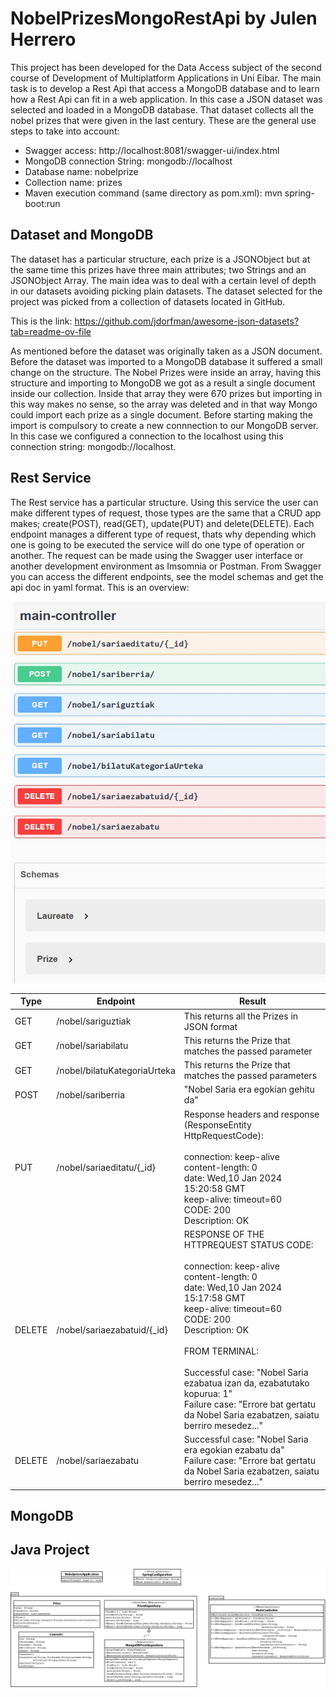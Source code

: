 # NobelPrizesMongoRestApi by Julen Herrero

This project has been developed for the Data Access subject of the second course of Development of Multiplatform Applications in Uni Eibar. The main task is to develop a Rest Api that access a MongoDB database and to learn how a Rest Api can fit in a web application. In this case a JSON dataset was selected and loaded in a MongoDB database. That dataset collects all the nobel prizes that were given in the last century. These are the general use steps to take into account:

- Swagger access: http://localhost:8081/swagger-ui/index.html
- MongoDB connection String: mongodb://localhost
- Database name: nobelprize
- Collection name: prizes
- Maven execution command (same directory as pom.xml): mvn spring-boot:run

## Dataset and MongoDB
The dataset has a particular structure, each prize is a JSONObject but at the same time this prizes have three main attributes; two Strings and an JSONObject Array. The main idea was to deal with a certain level of depth in our datasets avoiding picking plain datasets. The dataset selected for the project was picked from a collection of datasets located in GitHub. 

This is the link: https://github.com/jdorfman/awesome-json-datasets?tab=readme-ov-file

As mentioned before the dataset was originally taken as a JSON document. Before the dataset was imported to a MongoDB database it suffered a small change on the structure. The Nobel Prizes were inside an array, having this structure and importing to MongoDB we got as a result a single document inside our collection. Inside that array they were 670 prizes but importing in this way makes no sense, so the array was deleted and in that way Mongo could import each prize as a single document. Before starting making the import is compulsory to create a new connnection to our MongoDB server. In this case we configured a connection to the localhost using this connection string: mongodb://localhost.

## Rest Service

The Rest service has a particular structure. Using this service the user can make different types of request, those types are the same that a CRUD app makes; create(POST), read(GET), update(PUT) and delete(DELETE). Each endpoint manages a different type of request, thats why depending which one is going to be executed the service will do one type of operation or another. The request can be made using the Swagger user interface or another development environment as Imsomnia or Postman. From Swagger you can access the different endpoints, see the model schemas and get the api doc in yaml format. This is an overview:

<img src="media/swaggercapt.JPG" width=%40>

|Type|Endpoint|Result|
|----|--------|------|
|GET |/nobel/sariguztiak| This returns all the Prizes in JSON format|
|GET |/nobel/sariabilatu| This returns the Prize that matches the passed parameter|
|GET |/nobel/bilatuKategoriaUrteka|This returns the Prize that matches the passed parameters|
|POST |/nobel/sariberria|"Nobel Saria era egokian gehitu da"|
|PUT |/nobel/sariaeditatu/{_id}|Response headers and response (ResponseEntity HttpRequestCode):<br><br>connection: keep-alive<br>content-length: 0<br>date: Wed,10 Jan 2024 15:20:58 GMT<br>keep-alive: timeout=60<br>CODE: 200<br>Description: OK|
|DELETE |/nobel/sariaezabatuid/{_id}|RESPONSE OF THE HTTPREQUEST STATUS CODE:<br><br>connection: keep-alive<br>content-length: 0<br>date: Wed,10 Jan 2024 15:17:58 GMT<br>keep-alive: timeout=60<br>CODE: 200<br>Description: OK<br><br>FROM TERMINAL:<br><br>Successful case: "Nobel Saria ezabatua izan da, ezabatutako kopurua: 1"<br>Failure case: "Errore bat gertatu da Nobel Saria ezabatzen, saiatu berriro mesedez..."|
|DELETE |/nobel/sariaezabatu|Successful case: "Nobel Saria era egokian ezabatu da"<br>Failure case: "Errore bat gertatu da Nobel Saria ezabatzen, saiatu berriro mesedez..."|

## MongoDB


## Java Project

<img src="media/DiagramaRestApi.png" width=%40>
